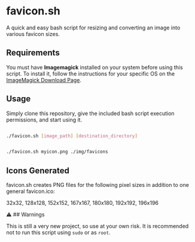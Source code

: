 # favicon.sh
A quick and easy bash script for resizing and converting an image into various favicon sizes.

## Requirements

You must have **Imagemagick** installed on your system before using this script. To install it, follow the instructions for your specific OS on the [ImageMagick Download Page](https://imagemagick.org/script/download.php).

## Usage

Simply clone this repository, give the included bash script execution permissions, and start using it.

```bash

./favicon.sh [image_path] [destination_directory]

```


```bash

./favicon.sh myicon.png ./img/favicons

```

## Icons Generated

favicon.sh creates PNG files for the following pixel sizes in addition to one general favicon.ico: 

32x32, 128x128, 152x152, 167x167, 180x180, 192x192, 196x196 


⚠️ ## Warnings

This is still a very new project, so use at your own risk. It is recommended not to run this script using `sudo` or as `root`.
